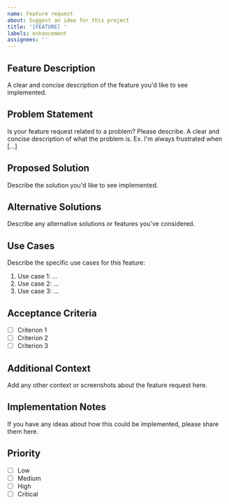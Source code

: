 ```yaml
---
name: Feature request
about: Suggest an idea for this project
title: '[FEATURE] '
labels: enhancement
assignees: ''
---
```


## Feature Description
A clear and concise description of the feature you'd like to see implemented.

## Problem Statement
Is your feature request related to a problem? Please describe.
A clear and concise description of what the problem is. Ex. I'm always frustrated when [...]

## Proposed Solution
Describe the solution you'd like to see implemented.

## Alternative Solutions
Describe any alternative solutions or features you've considered.

## Use Cases
Describe the specific use cases for this feature:
1. Use case 1: ...
2. Use case 2: ...
3. Use case 3: ...

## Acceptance Criteria
- [ ] Criterion 1
- [ ] Criterion 2
- [ ] Criterion 3

## Additional Context
Add any other context or screenshots about the feature request here.

## Implementation Notes
If you have any ideas about how this could be implemented, please share them here.

## Priority
- [ ] Low
- [ ] Medium
- [ ] High
- [ ] Critical
